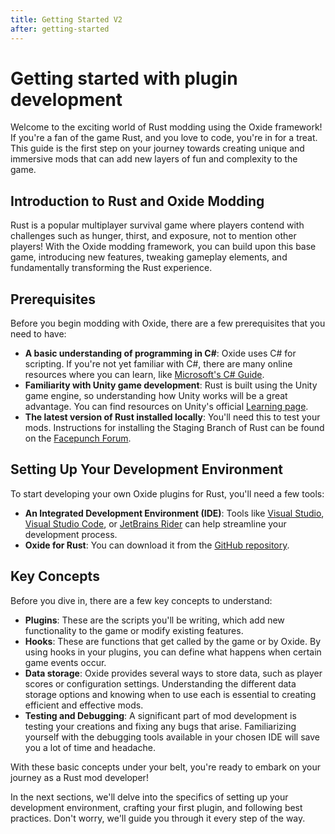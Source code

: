 ```yaml
---
title: Getting Started V2
after: getting-started
---
```


# Getting started with plugin development

Welcome to the exciting world of Rust modding using the Oxide framework! If you're a fan of the game Rust, and you love to code, you're in for a treat. This guide is the first step on your journey towards creating unique and immersive mods that can add new layers of fun and complexity to the game.

## Introduction to Rust and Oxide Modding

Rust is a popular multiplayer survival game where players contend with challenges such as hunger, thirst, and exposure, not to mention other players! With the Oxide modding framework, you can build upon this base game, introducing new features, tweaking gameplay elements, and fundamentally transforming the Rust experience.

## Prerequisites

Before you begin modding with Oxide, there are a few prerequisites that you need to have:

- **A basic understanding of programming in C#**: Oxide uses C# for scripting. If you're not yet familiar with C#, there are many online resources where you can learn, like [Microsoft's C# Guide](https://docs.microsoft.com/en-us/dotnet/csharp/).
- **Familiarity with Unity game development**: Rust is built using the Unity game engine, so understanding how Unity works will be a great advantage. You can find resources on Unity's official [Learning page](https://learn.unity.com/).
- **The latest version of Rust installed locally**: You'll need this to test your mods. Instructions for installing the Staging Branch of Rust can be found on the [Facepunch Forum](https://forum.facepunch.com/t/what-is-rust-staging-branch-and-why-should-i-use-it/228224).

## Setting Up Your Development Environment

To start developing your own Oxide plugins for Rust, you'll need a few tools:

- **An Integrated Development Environment (IDE)**: Tools like [Visual Studio](https://visualstudio.microsoft.com/), [Visual Studio Code](https://code.visualstudio.com/), or [JetBrains Rider](https://www.jetbrains.com/rider/) can help streamline your development process.
- **Oxide for Rust**: You can download it from the [GitHub repository](https://github.com/OxideMod/Oxide.Rust).

## Key Concepts

Before you dive in, there are a few key concepts to understand:

- **Plugins**: These are the scripts you'll be writing, which add new functionality to the game or modify existing features.
- **Hooks**: These are functions that get called by the game or by Oxide. By using hooks in your plugins, you can define what happens when certain game events occur.
- **Data storage**: Oxide provides several ways to store data, such as player scores or configuration settings. Understanding the different data storage options and knowing when to use each is essential to creating efficient and effective mods.
- **Testing and Debugging**: A significant part of mod development is testing your creations and fixing any bugs that arise. Familiarizing yourself with the debugging tools available in your chosen IDE will save you a lot of time and headache.

With these basic concepts under your belt, you're ready to embark on your journey as a Rust mod developer!

In the next sections, we'll delve into the specifics of setting up your development environment, crafting your first plugin, and following best practices. Don't worry, we'll guide you through it every step of the way.
